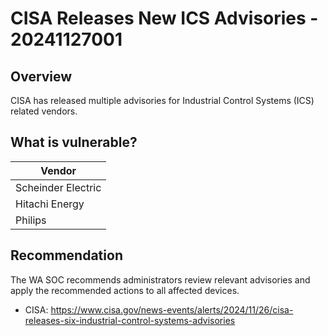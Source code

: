 # CISA Releases New ICS Advisories - 20241127001

## Overview

CISA has released multiple advisories for Industrial Control Systems (ICS) related vendors.

## What is vulnerable?

| Vendor  |
| ------- |
| Scheinder Electric |
| Hitachi Energy |
| Philips |

## Recommendation

The WA SOC recommends administrators review relevant advisories and apply the recommended actions to all affected devices.

- CISA: <https://www.cisa.gov/news-events/alerts/2024/11/26/cisa-releases-six-industrial-control-systems-advisories>

